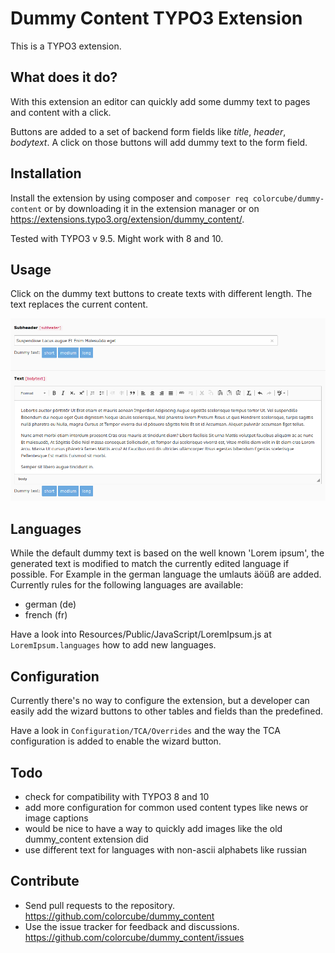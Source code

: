 # Dummy Content TYPO3 Extension

This is a TYPO3 extension.

## What does it do?

With this extension an editor can quickly add some dummy text to pages and content with a click.

Buttons are added to a set of backend form fields like _title_, _header_, _bodytext_. A click on those buttons will
add dummy text to the form field.

## Installation

Install the extension by using composer and `composer req colorcube/dummy-content` or by downloading it in the extension
manager or on https://extensions.typo3.org/extension/dummy_content/.

Tested with TYPO3 v 9.5. Might work with 8 and 10.

## Usage

Click on the dummy text buttons to create texts with different length. The text replaces the current content.

![Screenshot](Documentation/Images/Screenshot.png)

## Languages

While the default dummy text is based on the well known 'Lorem ipsum', the generated text is modified to match the
currently edited language if possible. For Example in the german language the umlauts äöüß are added. Currently rules
for the following languages are available:

- german (de)
- french (fr)

Have a look into Resources/Public/JavaScript/LoremIpsum.js at `LoremIpsum.languages` how to add new languages.

## Configuration

Currently there's no way to configure the extension, but a developer can easily add the wizard buttons to other tables
and fields than the predefined.

Have a look in `Configuration/TCA/Overrides` and the way the TCA configuration is added to enable the wizard button.

## Todo

- check for compatibility with TYPO3 8 and 10
- add more configuration for common used content types like news or image captions
- would be nice to have a way to quickly add images like the old dummy_content extension did
- use different text for languages with non-ascii alphabets like russian


## Contribute

- Send pull requests to the repository. <https://github.com/colorcube/dummy_content>
- Use the issue tracker for feedback and discussions. <https://github.com/colorcube/dummy_content/issues>


